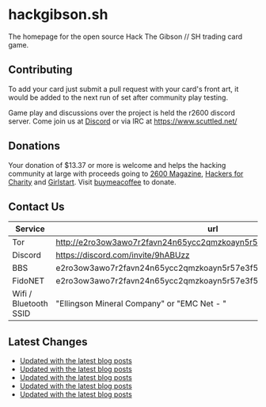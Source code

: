 # hackgibson.sh
The homepage for the open source Hack The Gibson // SH trading card game.


## Contributing

To add your card just submit a pull request with your card's front art, it would be added to the next run of set after community play testing.

Game play and discussions over the project is held the r2600 discord server. Come join us at [Discord](https://discord.com/invite/9hABUzz) or via IRC at https://www.scuttled.net/


## Donations

Your donation of $13.37 or more is welcome and helps the hacking community at large with proceeds going to [2600 Magazine](https://2600.com/), [Hackers for Charity](https://hackersforcharity.org) and [Girlstart](https://girlstart.org).  Visit [buymeacoffee](https://www.buymeacoffee.com/hackgibson.sh) to donate.


## Contact Us

Service | url
-|-
Tor | http://e2ro3ow3awo7r2favn24n65ycc2qmzkoayn5r57e3f56nvjwdcgg32ad.onion
Discord | https://discord.com/invite/9hABUzz
BBS | e2ro3ow3awo7r2favn24n65ycc2qmzkoayn5r57e3f56nvjwdcgg32ad.onion:23
FidoNET | e2ro3ow3awo7r2favn24n65ycc2qmzkoayn5r57e3f56nvjwdcgg32ad.onion:24554
Wifi / Bluetooth SSID | "Ellingson Mineral Company" or "EMC Net - <fidonet address>"

## Latest Changes
<!-- BLOG-POST-LIST:START -->
- [Updated with the latest blog posts](https://github.com/DFW2600/hackgibson.sh/commit/7ae51c03d5c9967283380bdd6a61f3ba807f4734)
- [Updated with the latest blog posts](https://github.com/DFW2600/hackgibson.sh/commit/4b5388b08f036c5af5d493128f7057e00ad70cd7)
- [Updated with the latest blog posts](https://github.com/DFW2600/hackgibson.sh/commit/97c5c8dc7960d05b7d5cd661e32576a9cfe515fc)
- [Updated with the latest blog posts](https://github.com/DFW2600/hackgibson.sh/commit/363aa26b055bff5e5449059d8e4f426e1d7be145)
- [Updated with the latest blog posts](https://github.com/DFW2600/hackgibson.sh/commit/8962d1af04ad80c4de2b0ef153c5fb0d04096e73)
<!-- BLOG-POST-LIST:END -->
